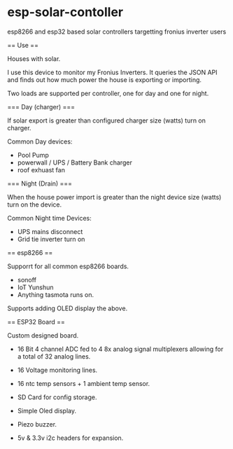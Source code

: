 # esp-solar-contoller
 esp8266 and esp32 based solar controllers targetting fronius inverter users

== Use ==

Houses with solar.

I use this device to monitor my Fronius Inverters. It queries the JSON API and finds out how much power the house is exporting or importing.

Two loads are supported per controller, one for day and one for night.

=== Day (charger) ===

If solar export is greater than configured charger size (watts) turn on charger.

Common Day devices:

* Pool Pump
* powerwall / UPS / Battery Bank charger
* roof exhuast fan

=== Night (Drain) ===

When the house power import is greater than the night device size (watts) turn on the device.

Common Night time Devices:

* UPS mains disconnect
* Grid tie inverter turn on

== esp8266 ==

Supporrt for all common esp8266 boards.

* sonoff
* IoT Yunshun
* Anything tasmota runs on.

Supports adding OLED display the above.

== ESP32 Board ==

Custom designed board.

* 16 Bit 4 channel ADC fed to 4 8x analog signal multiplexers allowing for a total of 32 analog lines.

* 16 Voltage monitoring lines.
* 16 ntc temp sensors + 1 ambient temp sensor.
* SD Card for config storage.
* Simple Oled display.
* Piezo buzzer.
* 5v & 3.3v i2c headers for expansion.
